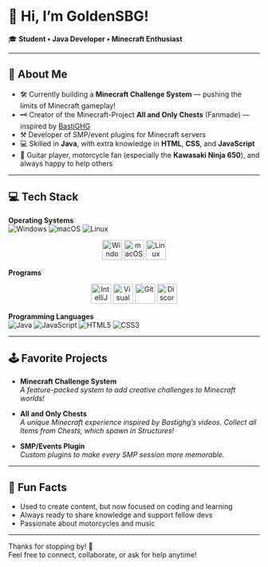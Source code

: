 # 👋 Hi, I’m GoldenSBG!

🎓 **Student • Java Developer • Minecraft Enthusiast**

---

## 🚀 About Me

- 🛠️ Currently building a **Minecraft Challenge System** — pushing the limits of Minecraft gameplay!
- 🗝️ Creator of the Minecraft-Project **All and Only Chests** (Fanmade) — inspired by [BastiGHG](https://youtube.com/@bastighg)
- ⚒️ Developer of SMP/event plugins for Minecraft servers
- 💻 Skilled in **Java**, with extra knowledge in **HTML**, **CSS**, and **JavaScript**
- 🎸 Guitar player, motorcycle fan (especially the **Kawasaki Ninja 650**), and always happy to help others

---

## 💻 Tech Stack

**Operating Systems**  
![Windows](https://img.shields.io/badge/Windows-0078D6?logo=windows&logoColor=white&style=flat)
![macOS](https://img.shields.io/badge/macOS-000000?logo=apple&logoColor=white&style=flat)
![Linux](https://img.shields.io/badge/Linux-FCC624?logo=linux&logoColor=black&style=flat)

<p align="center">
  <img src="https://img.icons8.com/color/48/000000/windows-10.png" alt="Windows" width="40"/>
  <img src="https://img.icons8.com/ios-filled/50/000000/mac-os.png" alt="macOS" width="40"/>
  <img src="https://img.icons8.com/color/48/000000/linux.png" alt="Linux" width="40"/>
</p>


**Programs**  
<p align="center">
  <img src="https://resources.jetbrains.com/storage/products/intellij-idea/img/meta/intellij-idea_logo_300x300.png" alt="IntelliJ IDEA" width="40" />
  <img src="https://skillicons.dev/icons?i=vscode" alt="Visual Studio Code" width="40" />
  <img src="https://skillicons.dev/icons?i=git" alt="Git" width="40" />
  <img src="https://skillicons.dev/icons?i=discord" alt="Discord" width="40" />
</p>

**Programming Languages**  
![Java](https://img.shields.io/badge/Java-007396?logo=java&logoColor=white&style=flat)
![JavaScript](https://img.shields.io/badge/JavaScript-F7DF1E?logo=javascript&logoColor=black&style=flat)
![HTML5](https://img.shields.io/badge/HTML5-E34F26?logo=html5&logoColor=white&style=flat)
![CSS3](https://img.shields.io/badge/CSS3-1572B6?logo=css3&logoColor=white&style=flat)

---

## 🕹️ Favorite Projects

- **Minecraft Challenge System**  
  _A feature-packed system to add creative challenges to Minecraft worlds!_

- **All and Only Chests**  
  _A unique Minecraft experience inspired by Bastighg’s videos. Collect all Items from Chests, which spawn in Structures!_

- **SMP/Events Plugin**  
  _Custom plugins to make every SMP session more memorable._

---

## 🌱 Fun Facts

- Used to create content, but now focused on coding and learning
- Always ready to share knowledge and support fellow devs
- Passionate about motorcycles and music

---

Thanks for stopping by! 🚦  
Feel free to connect, collaborate, or ask for help anytime!
